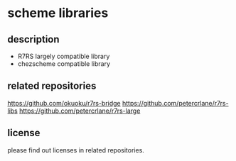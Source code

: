 # scheme libraries
## description
- R7RS largely compatible library
- chezscheme compatible library
## related repositories
https://github.com/okuoku/r7rs-bridge
https://github.com/petercrlane/r7rs-libs
https://github.com/petercrlane/r7rs-large
## license
please find out licenses in related repositories.
